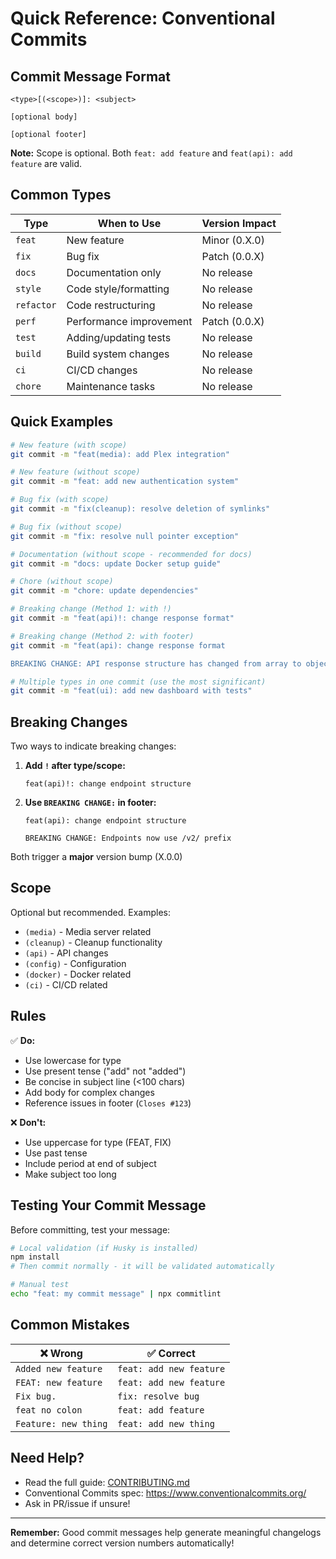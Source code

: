 # Quick Reference: Conventional Commits

## Commit Message Format

```
<type>[(<scope>)]: <subject>

[optional body]

[optional footer]
```

**Note:** Scope is optional. Both `feat: add feature` and `feat(api): add feature` are valid.

## Common Types

| Type | When to Use | Version Impact |
|------|-------------|----------------|
| `feat` | New feature | Minor (0.X.0) |
| `fix` | Bug fix | Patch (0.0.X) |
| `docs` | Documentation only | No release |
| `style` | Code style/formatting | No release |
| `refactor` | Code restructuring | No release |
| `perf` | Performance improvement | Patch (0.0.X) |
| `test` | Adding/updating tests | No release |
| `build` | Build system changes | No release |
| `ci` | CI/CD changes | No release |
| `chore` | Maintenance tasks | No release |

## Quick Examples

```bash
# New feature (with scope)
git commit -m "feat(media): add Plex integration"

# New feature (without scope)
git commit -m "feat: add new authentication system"

# Bug fix (with scope)
git commit -m "fix(cleanup): resolve deletion of symlinks"

# Bug fix (without scope)
git commit -m "fix: resolve null pointer exception"

# Documentation (without scope - recommended for docs)
git commit -m "docs: update Docker setup guide"

# Chore (without scope)
git commit -m "chore: update dependencies"

# Breaking change (Method 1: with !)
git commit -m "feat(api)!: change response format"

# Breaking change (Method 2: with footer)
git commit -m "feat(api): change response format

BREAKING CHANGE: API response structure has changed from array to object"

# Multiple types in one commit (use the most significant)
git commit -m "feat(ui): add new dashboard with tests"
```

## Breaking Changes

Two ways to indicate breaking changes:

1. **Add `!` after type/scope:**
   ```
   feat(api)!: change endpoint structure
   ```

2. **Use `BREAKING CHANGE:` in footer:**
   ```
   feat(api): change endpoint structure
   
   BREAKING CHANGE: Endpoints now use /v2/ prefix
   ```

Both trigger a **major** version bump (X.0.0)

## Scope

Optional but recommended. Examples:
- `(media)` - Media server related
- `(cleanup)` - Cleanup functionality
- `(api)` - API changes
- `(config)` - Configuration
- `(docker)` - Docker related
- `(ci)` - CI/CD related

## Rules

✅ **Do:**
- Use lowercase for type
- Use present tense ("add" not "added")
- Be concise in subject line (<100 chars)
- Add body for complex changes
- Reference issues in footer (`Closes #123`)

❌ **Don't:**
- Use uppercase for type (FEAT, FIX)
- Use past tense
- Include period at end of subject
- Make subject too long

## Testing Your Commit Message

Before committing, test your message:

```bash
# Local validation (if Husky is installed)
npm install
# Then commit normally - it will be validated automatically

# Manual test
echo "feat: my commit message" | npx commitlint
```

## Common Mistakes

| ❌ Wrong | ✅ Correct |
|----------|-----------|
| `Added new feature` | `feat: add new feature` |
| `FEAT: new feature` | `feat: add new feature` |
| `Fix bug.` | `fix: resolve bug` |
| `feat no colon` | `feat: add feature` |
| `Feature: new thing` | `feat: add new thing` |

## Need Help?

- Read the full guide: [CONTRIBUTING.md](../CONTRIBUTING.md)
- Conventional Commits spec: https://www.conventionalcommits.org/
- Ask in PR/issue if unsure!

---

**Remember:** Good commit messages help generate meaningful changelogs and determine correct version numbers automatically!
